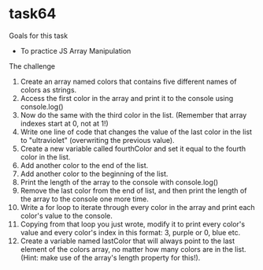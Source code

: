 # task64

Goals for this task
- To practice JS Array Manipulation

The challenge

1. Create an array named colors that contains five different names of colors as strings.
2. Access the first color in the array and print it to the console using console.log()
3. Now do the same with the third color in the list. (Remember that array indexes start at 0, not at 1!)
4. Write one line of code that changes the value of the last color in the list to "ultraviolet" (overwriting the previous value).
5. Create a new variable called fourthColor and set it equal to the fourth color in the list.
6. Add another color to the end of the list.
7. Add another color to the beginning of the list.
8. Print the length of the array to the console with console.log()
9. Remove the last color from the end of list, and then print the length of the array to the console one more time.
10. Write a for loop to iterate through every color in the array and print each color's value to the console.
11. Copying from that loop you just wrote, modify it to print every color's value and every color's index in this format: 3, purple or 0, blue etc.
12. Create a variable named lastColor that will always point to the last element of the colors array, no matter how many colors are in the list. (Hint: make use of the array's length property for this!).
